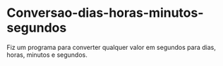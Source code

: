 # Conversao-dias-horas-minutos-segundos
Fiz um programa para converter qualquer valor em segundos para dias, horas, minutos e segundos. 
